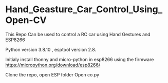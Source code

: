 # Hand_Geasture_Car_Control_Using_Open-CV

This Repo Can be used to control a RC car using Hand Gestures and ESP8266

Python version 3.8.10 , esptool version 2.8.

Initialy install thonny and micro-python in esp8266 using the firmware
https://micropython.org/download/esp8266/

Clone the repo, open ESP folder
Open co.py 
